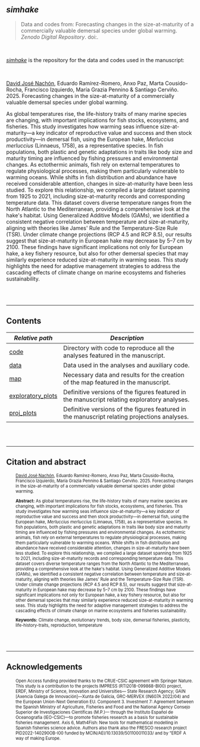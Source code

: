 ## *simhake*

> Data and codes from: Forecasting changes in the size-at-maturity of a commercially valuable demersal species under global warming. *Zenodo Digital Repository*. doi:[](https:).

<br>


[*simhake*](https://github.com/MERVEX-group/simhake) is the repository for the data and codes used in the manuscript:

</br>

[David José Nachón](mailto:davidjose.nachon@gmail.com), Eduardo Ramírez-Romero, Anxo Paz, Marta Cousido-Rocha, Francisco Izquierdo, María Grazia Pennino & Santiago Cerviño. 2025. Forecasting changes in the size-at-maturity of a commercially valuable demersal species under global warming.
                    
As global temperatures rise, the life-history traits of many marine species are changing, with important implications for fish stocks, ecosystems, and fisheries. This study investigates how warming seas influence size-at-maturity—a key indicator of reproductive value and success and then stock productivity—in demersal fish, using the European hake, *Merluccius merluccius* (Linnaeus, 1758), as a representative species. In fish populations, both plastic and genetic adaptations in traits like body size and maturity timing are influenced by fishing pressures and environmental changes. As ectothermic animals, fish rely on external temperatures to regulate physiological processes, making them particularly vulnerable to warming oceans. While shifts in fish distribution and abundance have received considerable attention, changes in size-at-maturity have been less studied. To explore this relationship, we compiled a large dataset spanning from 1925 to 2021, including size-at-maturity records and corresponding temperature data. This dataset covers diverse temperature ranges from the North Atlantic to the Mediterranean, providing a comprehensive look at the hake's habitat. Using Generalized Additive Models (GAMs), we identified a consistent negative correlation between temperature and size-at-maturity, aligning with theories like James' Rule and the Temperature-Size Rule (TSR). Under climate change projections (RCP 4.5 and RCP 8.5), our results suggest that size-at-maturity in European hake may decrease by 5–7 cm by 2100. These findings have significant implications not only for European hake, a key fishery resource, but also for other demersal species that may similarly experience reduced size-at-maturity in warming seas. This study highlights the need for adaptive management strategies to address the cascading effects of climate change on marine ecosystems and fisheries sustainability. 

<br><br>

--------------------------

## Contents


|  *Relative path*  |  *Description*  |
|-------------------|-----------------|
|  [code](./code)  |  Directory with code to reproduce all the analyses featured in the manuscript.  |
|  [data](./data)  |  Data used in the analyses and auxiliary code.  |
|  [map](./map)  |  Necessary data and results for the creation of the map featured in the manuscript.   |
|  [exploratory_plots](./exploratory_plots)  |  Definitive versions of the figures featured in the manuscript relating exploratory analyses.   |
|  [proj_plots](./proj_plots)  |  Definitive versions of the figures featured in the manuscript relating projections analyses.   |

<!-- |  [docs/](./docs)  |  Documents, right now just a presentation.  | -->

<br><br>

--------------------------

## Citation and abstract

<div style="padding-left:5%;font-size:0.8em;">

[David José Nachón](mailto:davidjose.nachon@gmail.com), Eduardo Ramírez-Romero, Anxo Paz, Marta Cousido-Rocha, Francisco Izquierdo, María Grazia Pennino & Santiago Cerviño. 2025. Forecasting changes in the size-at-maturity of a commercially valuable demersal species under global warming.

**Abstract:** As global temperatures rise, the life-history traits of many marine species are changing, with important implications for fish stocks, ecosystems, and fisheries. This study investigates how warming seas influence size-at-maturity—a key indicator of reproductive value and success and then stock productivity—in demersal fish, using the European hake, *Merluccius merluccius* (Linnaeus, 1758), as a representative species. In fish populations, both plastic and genetic adaptations in traits like body size and maturity timing are influenced by fishing pressures and environmental changes. As ectothermic animals, fish rely on external temperatures to regulate physiological processes, making them particularly vulnerable to warming oceans. While shifts in fish distribution and abundance have received considerable attention, changes in size-at-maturity have been less studied. To explore this relationship, we compiled a large dataset spanning from 1925 to 2021, including size-at-maturity records and corresponding temperature data. This dataset covers diverse temperature ranges from the North Atlantic to the Mediterranean, providing a comprehensive look at the hake's habitat. Using Generalized Additive Models (GAMs), we identified a consistent negative correlation between temperature and size-at-maturity, aligning with theories like James' Rule and the Temperature-Size Rule (TSR). Under climate change projections (RCP 4.5 and RCP 8.5), our results suggest that size-at-maturity in European hake may decrease by 5–7 cm by 2100. These findings have significant implications not only for European hake, a key fishery resource, but also for other demersal species that may similarly experience reduced size-at-maturity in warming seas. This study highlights the need for adaptive management strategies to address the cascading effects of climate change on marine ecosystems and fisheries sustainability.
    
**Keywords:** Climate change, evolutionary trends, body size, demersal fisheries, plasticity, life-history-traits, reproduction, temperature

</div>

<br><br>

--------------------------

## Acknowledgements

<div style="padding-left:5%;font-size:0.8em;">

Open Access funding provided thanks to the CRUE-CSIC agreement with Springer Nature. This study is a contribution to the projects IMPRESS (RTI2018-099868-BI00) project, ERDF, Ministry of Science, Innovation and Universities— State Research Agency; GAIN [Axencia Galega de Innovación]—Xunta de Galicia, GRC-MERVEX (IN607A 2022/04) and the European Union-Next Generation EU. Component 3. Investment 7: Agreement between the Spanish Ministry of Agriculture, Fisheries and Food and the National Agency Consejo Superior de Investigaciones Científicas (M.P.)— through the Instituto Español de Oceanografía (IEO-CSIC)—to promote fisheries research as a basis for sustainable fisheries management. Axis 6, Math4Fish: New tools for mathematical modelling in Spanish fisheries science advice. Authors also thank also the FRESCO research project PID2022-140290OB-I00 funded by MCIN/AEI/10.13039/501100011033/ and by “ERDF A way of making Europe.

</div>

<br>
